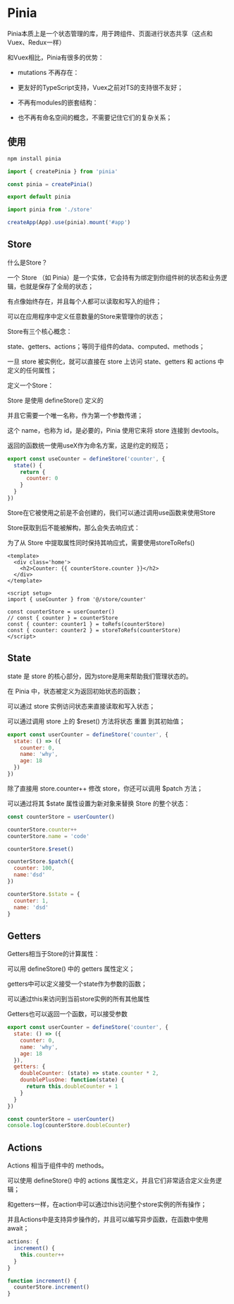 # Pinia  

Pinia本质上是一个状态管理的库，用于跨组件、页面进行状态共享（这点和Vuex、Redux一样）    

和Vuex相比，Pinia有很多的优势：   

- mutations 不再存在：     

- 更友好的TypeScript支持，Vuex之前对TS的支持很不友好；  

- 不再有modules的嵌套结构：   

- 也不再有命名空间的概念，不需要记住它们的复杂关系；  

## 使用  

```sh
npm install pinia
```

```js
import { createPinia } from 'pinia'

const pinia = createPinia() 

export default pinia
```

```js
import pinia from './store'

createApp(App).use(pinia).mount('#app')

```

## Store   

什么是Store？   

一个 Store （如 Pinia）是一个实体，它会持有为绑定到你组件树的状态和业务逻辑，也就是保存了全局的状态；    

有点像始终存在，并且每个人都可以读取和写入的组件；   

可以在应用程序中定义任意数量的Store来管理你的状态；   

Store有三个核心概念：   

state、getters、actions；等同于组件的data、computed、methods；    

一旦 store 被实例化，就可以直接在 store 上访问 state、getters 和 actions 中定义的任何属性；     

定义一个Store：  

Store 是使用 defineStore() 定义的   

并且它需要一个唯一名称，作为第一个参数传递；  

这个 name，也称为 id，是必要的，Pinia 使用它来将 store 连接到 devtools。    

返回的函数统一使用useX作为命名方案，这是约定的规范；    

```js
export const useCounter = defineStore('counter', {
  state() {
    return {
      counter: 0
    }
  }
})
``` 

Store在它被使用之前是不会创建的，我们可以通过调用use函数来使用Store   

Store获取到后不能被解构，那么会失去响应式：    

为了从 Store 中提取属性同时保持其响应式，需要使用storeToRefs()   

```vue
<template>
  <div class='home'>
    <h2>Counter: {{ counterStore.counter }}</h2>
  </div>
</template>

<script setup>
import { useCounter } from '@/store/counter'

const counterStore = userCounter()
// const { counter } = counterStore
const { counter: counter1 } = toRefs(counterStore)
const { counter: counter2 } = storeToRefs(counterStore)
</script>
``` 

## State   

state 是 store 的核心部分，因为store是用来帮助我们管理状态的。  

在 Pinia 中，状态被定义为返回初始状态的函数；  

可以通过 store 实例访问状态来直接读取和写入状态；   

可以通过调用 store 上的 $reset() 方法将状态 重置 到其初始值；

```js
export const userCounter = defineStore('counter', {
  state: () => ({
    counter: 0,
    name: 'why',
    age: 18
  })
})  
```

除了直接用 store.counter++ 修改 store，你还可以调用 $patch 方法；   

可以通过将其 $state 属性设置为新对象来替换 Store 的整个状态：   

```js
const counterStore = userCounter()  

counterStore.counter++
counterStore.name = 'code'

counterStore.$reset()   

counterStore.$patch({
  counter: 100,
  name:'dsd'
}) 

counterStore.$state = {
  counter: 1,
  name: 'dsd'
}
```  

## Getters  

Getters相当于Store的计算属性：   

可以用 defineStore() 中的 getters 属性定义；    

getters中可以定义接受一个state作为参数的函数；     

可以通过this来访问到当前store实例的所有其他属性    

Getters也可以返回一个函数，可以接受参数

```js
export const userCounter = defineStore('counter', {
  state: () => ({
    counter: 0,
    name: 'why',
    age: 18
  }),
  getters: {
    doubleCounter: (state) => state.counter * 2,
    dounblePlusOne: function(state) {
      return this.doubleCounter + 1
    }
  }
})   
```  

```js
const counterStore = userCounter()  
console.log(counterStore.doubleCounter)
```

## Actions 

Actions 相当于组件中的 methods。    

可以使用 defineStore() 中的 actions 属性定义，并且它们非常适合定义业务逻辑；    
 
和getters一样，在action中可以通过this访问整个store实例的所有操作；   

并且Actions中是支持异步操作的，并且可以编写异步函数，在函数中使用await；    


```js
actions: {
  increment() {
    this.counter++
  }
}
```

```js
function increment() {
  counterStore.increment()
}
```